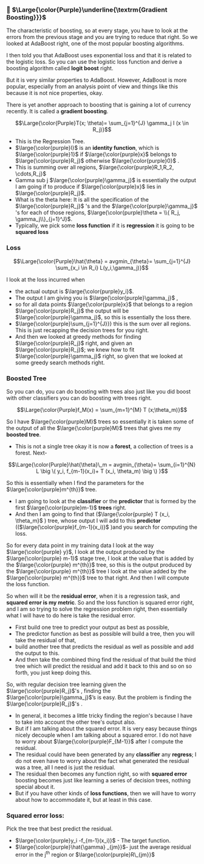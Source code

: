 ### 🔲 $\Large{\color{Purple}\underline{\textrm{Gradient Boosting}}}$
The characteristic of boosting, so at every stage, you have to look at the errors from the previous stage and you are trying to reduce that right. So we looked at AdaBoost right, one of the most popular boosting algorithms. 

I then told you that AdaBoost uses exponential loss and that it is related to the logistic loss. So you can use the logistic loss function and derive a boosting algorithm called **logit boost** right. 

But it is very similar properties to AdaBoost. However, AdaBoost is more popular, especially from an analysis point of view and things like this because it is not nice properties, okay. 

There is yet another approach to boosting that is gaining a lot of currency recently. It is called a **gradient boosting**.

$$\Large{\color{Purple}T(x; \theta)= \sum_{j=1}^{J} \gamma_j I (x \in R_j)}$$

* This is the Regression Tree.
* $\large{\color{purple}I}$ is an **identity function**, which is $\large{\color{purple}1}$ if $\large{\color{purple}x}$ belongs to $\large{\color{purple}R_j}$ otherwise $\large{\color{purple}0}$ .
* This is summing over all regions, $\large{\color{purple}R_1,R_2, \cdots,R_j}$
* Gamma sub j $\large{\color{purple}\gamma_j}$ is essentially the output I am going if to produce if $\large{\color{purple}x}$ lies in $\large{\color{purple}R_j}$.
* What is the theta here: It is all the specification of the $\large{\color{purple}R_j}$ 's and the $\large{\color{purple}\gamma_j}$ 's for each of those regions, $\large{\color{purple}\theta = \\{ R_j, \gamma_j\\}_{j=1}^J}$.
* Typically, we pick some **loss function** if it is **regression** it is going to be **squared loss**

### Loss

$$\Large{\color{Purple}\hat{\theta} = avgmin_{\theta}= \sum_{j=1}^{J} \sum_{x_i \in R_i} L(y_i,\gamma_j)}$$


I look at the loss incurred when 
* the actual output is $\large{\color{purple}y_i}$.
* The output I am giving you is $\large{\color{purple}\gamma_j}$ ,
* so for all data points $\large{\color{purple}x}$ that belongs to a region $\large{\color{purple}R_j}$ the output will be $\large{\color{purple}\gamma_j}$, so this is essentially the loss there.
*  $\large{\color{purple}\sum_{j=1}^{J}}} this is the sum over all regions. This is just recapping the decision trees for you right.
*  And then we looked at greedy methods for finding $\large{\color{purple}R_j}$ right, and given an $\large{\color{purple}R_j}$; we knew how to fit $\large{\color{purple}\gamma_j}$ right, so given that we looked at some greedy search methods right.

### Boosted Tree
So you can do, you can do boosting with trees also just like you did boost with other classifiers you can do boosting with trees right.

$$\Large{\color{Purple}f_M(x) = \sum_{m=1}^{M} T (x;\theta_m)}$$

So I have $\large{\color{purple}M}$ trees so essentially it is taken some of the output of all the $\large{\color{purple}M}$ trees that gives me my **boosted tree**.
* This is not a single tree okay it is now a **forest**,  a collection of trees is a forest. Next-

$$\Large{\color{Purple}\hat{\theta}\_m = avgmin_{\theta}= \sum_{i=1}^{N} L \big \( y_i, f_{m-1}(x_i)+ T (x_i, \theta_m) \big \) }$$


So this is essentially when I find the parameters for the $\large{\color{purple}m^{th}}$ tree.
* I am going to look at the **classifier** or the **predictor** that is formed by the first $\large{\color{purple}m-1}$ **trees** right.
* And then I am going to find that ($\large{\color{purple} T (x_i, \theta_m}$ ) tree, whose output I will add to this **predictor** (($\large{\color{purple}f_{m-1}(x_i)}$ )and you search for computing the loss.

So for every data point in my training data  I look at the way $\large{\color{purple} y}$, I look at the output produced by the $\large{\color{purple} m-1}$ stage tree, I look at the value that is added by the $\large{\color{purple} m^{th}}$ tree, so this is the output produced by the $\large{\color{purple} m^{th}}$ tree I look at the value added by the $\large{\color{purple} m^{th}}$ tree to that right. And then I will compute the loss function.

 So when will it be the **residual error**, when it is a regression task, and **squared error is my metric**. So and the loss function is squared error right, and I am so trying to solve the regression problem right, then essentially what I will have to do here is take the residual error. 
 
* First build one tree to predict your output as best as possible,
* The predictor function as best as possible will build a tree, then you will take the residual of that,
* build another tree that predicts the residual as well as possible and add the output to this.
* And then take the combined thing find the residual of that build the third tree which will predict the residual and add it back to this and so on so forth, you just keep doing this.

So, with regular decision tree learning given the  $\large{\color{purple}R_j}$'s , finding the  $\large{\color{purple}\gamma_j}$’s is easy. But the problem is finding the $\large{\color{purple}R_j}$'s . 
* In general, it becomes a little tricky finding the region's because I have to take into account the other tree's output also.
* But if I am talking about the squared error. It is very easy because things nicely decouple when I am talking about a squared error. I do not have to worry about  $\large{\color{purple}F_{M-1}}$ after I compute the residual.
* The residual could have been generated by any **classifier** any **regress**; I do not even have to worry about the fact what generated the residual was a tree, all I need is just the residual.
* The residual then becomes any function right, so with **squared error** boosting becomes just like learning a series of decision trees, nothing special about it.
* But if you have other kinds of **loss functions**, then we will have to worry about how to accommodate it, but at least in this case.

### Squared error loss:
Pick the tree that best predict the residual.
* $\large{\color{purple}y_i -f_{m-1}(x_i)}$ - The target function.
* $\large{\color{purple}\hat{\gamma} _{jm}}$- just the average residual error in the j<sup>th</sup> region or $\large{\color{purple}R\_{jm}}$




  
